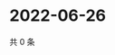 # 2022-06-26

共 0 条

<!-- BEGIN WEIBO -->
<!-- 最后更新时间 Sun Jun 26 2022 16:17:57 GMT+0800 (China Standard Time) -->

<!-- END WEIBO -->
